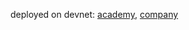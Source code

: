 deployed on devnet:
[academy](https://explorer.solana.com/address/6hkoUJeFTLQuB4Xt7G8VAW5vsHo9nvvU2Pz4QWPtBw8k?cluster=devnet),
[company](https://explorer.solana.com/address/A46Aij7LFNy5JW1EtDbQpCtHbw3EB1CWFvirnQMJ2Fdk?cluster=devnet)
